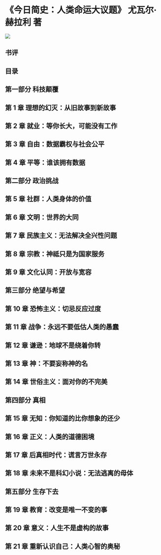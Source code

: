 # 《今日简史：人类命运大议题》 尤瓦尔·赫拉利 著
![](WEILAIJIANSHI.jpg)
## 书评

## 目录

## 第一部分 科技颠覆
## 第 1 章 理想的幻灭：从旧故事到新故事
## 第 2 章 就业：等你长大，可能没有工作
## 第 3 章 自由：数据霸权与社会公平
## 第 4 章 平等：谁该拥有数据


## 第二部分 政治挑战
## 第 5 章 社群：人类身体的价值
## 第 6 章 文明：世界的大同
## 第 7 章 民族主义：无法解决全兴性问题
## 第 8 章 宗教：神祗只是为国家服务
## 第 9 章 文化认同：开放与宽容


## 第三部分 绝望与希望
## 第 10 章 恐怖主义：切忌反应过度
## 第 11 章 战争：永远不要低估人类的愚蠢
## 第 12 章 谦逊：地球不是绕着你转
## 第 13 章 神：不要妄称神的名
## 第 14 章 世俗主义：面对你的不完美

## 第四部分 真相
## 第 15 章 无知：你知道的比你想象的还少
## 第 16 章 正义：人类的道德困境
## 第 17 章 后真相时代：谎言万世永存
## 第 18 章 未来不是科幻小说：无法逃离的母体


## 第五部分 生存下去
## 第 19 章 教育：改变是唯一不变的事
## 第 20 章 意义：人生不是虚构的故事
## 第 21 章 重新认识自己：人类心智的奥秘


